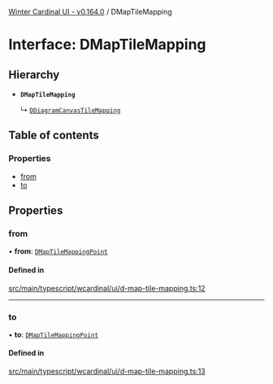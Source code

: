 [Winter Cardinal UI - v0.164.0](../index.md) / DMapTileMapping

# Interface: DMapTileMapping

## Hierarchy

- **`DMapTileMapping`**

  ↳ [`DDiagramCanvasTileMapping`](DDiagramCanvasTileMapping.md)

## Table of contents

### Properties

- [from](DMapTileMapping.md#from)
- [to](DMapTileMapping.md#to)

## Properties

### from

• **from**: [`DMapTileMappingPoint`](DMapTileMappingPoint.md)

#### Defined in

[src/main/typescript/wcardinal/ui/d-map-tile-mapping.ts:12](https://github.com/winter-cardinal/winter-cardinal-ui/blob/v0.164.0/src/main/typescript/wcardinal/ui/d-map-tile-mapping.ts#L12)

___

### to

• **to**: [`DMapTileMappingPoint`](DMapTileMappingPoint.md)

#### Defined in

[src/main/typescript/wcardinal/ui/d-map-tile-mapping.ts:13](https://github.com/winter-cardinal/winter-cardinal-ui/blob/v0.164.0/src/main/typescript/wcardinal/ui/d-map-tile-mapping.ts#L13)
